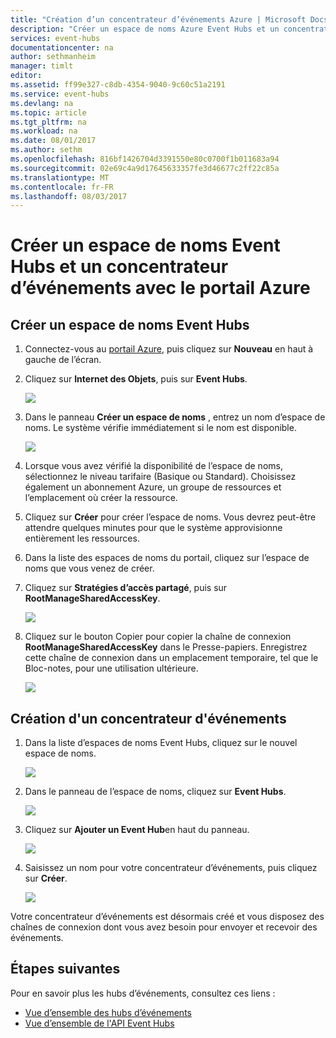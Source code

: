 ```yaml
---
title: "Création d’un concentrateur d’événements Azure | Microsoft Docs"
description: "Créer un espace de noms Azure Event Hubs et un concentrateur d’événements avec le portail Azure"
services: event-hubs
documentationcenter: na
author: sethmanheim
manager: timlt
editor: 
ms.assetid: ff99e327-c8db-4354-9040-9c60c51a2191
ms.service: event-hubs
ms.devlang: na
ms.topic: article
ms.tgt_pltfrm: na
ms.workload: na
ms.date: 08/01/2017
ms.author: sethm
ms.openlocfilehash: 816bf1426704d3391550e80c0700f1b011683a94
ms.sourcegitcommit: 02e69c4a9d17645633357fe3d46677c2ff22c85a
ms.translationtype: MT
ms.contentlocale: fr-FR
ms.lasthandoff: 08/03/2017
---
```

# <a name="create-an-event-hubs-namespace-and-an-event-hub-using-the-azure-portal"></a>Créer un espace de noms Event Hubs et un concentrateur d’événements avec le portail Azure

## <a name="create-an-event-hubs-namespace"></a>Créer un espace de noms Event Hubs
1. Connectez-vous au [portail Azure][Azure portal], puis cliquez sur **Nouveau** en haut à gauche de l’écran.
1. Cliquez sur **Internet des Objets**, puis sur **Event Hubs**.
   
    ![](./media/event-hubs-create/create-event-hub9.png)
1. Dans le panneau **Créer un espace de noms** , entrez un nom d’espace de noms. Le système vérifie immédiatement si le nom est disponible.
   
    ![](./media/event-hubs-create/create-event-hub1.png)
1. Lorsque vous avez vérifié la disponibilité de l’espace de noms, sélectionnez le niveau tarifaire (Basique ou Standard). Choisissez également un abonnement Azure, un groupe de ressources et l’emplacement où créer la ressource. 
1. Cliquez sur **Créer** pour créer l’espace de noms. Vous devrez peut-être attendre quelques minutes pour que le système approvisionne entièrement les ressources.
2. Dans la liste des espaces de noms du portail, cliquez sur l’espace de noms que vous venez de créer.
2. Cliquez sur **Stratégies d’accès partagé**, puis sur **RootManageSharedAccessKey**.
    
    ![](./media/event-hubs-create/create-event-hub7.png)

3. Cliquez sur le bouton Copier pour copier la chaîne de connexion **RootManageSharedAccessKey** dans le Presse-papiers. Enregistrez cette chaîne de connexion dans un emplacement temporaire, tel que le Bloc-notes, pour une utilisation ultérieure.
    
    ![](./media/event-hubs-create/create-event-hub8.png)

## <a name="create-an-event-hub"></a>Création d'un concentrateur d'événements

1. Dans la liste d’espaces de noms Event Hubs, cliquez sur le nouvel espace de noms.      
   
    ![](./media/event-hubs-create/create-event-hub2.png) 

2. Dans le panneau de l’espace de noms, cliquez sur **Event Hubs**.
   
    ![](./media/event-hubs-create/create-event-hub3.png)

1. Cliquez sur **Ajouter un Event Hub**en haut du panneau.
   
    ![](./media/event-hubs-create/create-event-hub4.png)
1. Saisissez un nom pour votre concentrateur d’événements, puis cliquez sur **Créer**.
   
    ![](./media/event-hubs-create/create-event-hub5.png)

Votre concentrateur d’événements est désormais créé et vous disposez des chaînes de connexion dont vous avez besoin pour envoyer et recevoir des événements.

## <a name="next-steps"></a>Étapes suivantes
Pour en savoir plus les hubs d’événements, consultez ces liens :

* [Vue d’ensemble des hubs d’événements](event-hubs-what-is-event-hubs.md)
* [Vue d’ensemble de l'API Event Hubs](event-hubs-api-overview.md)

[Azure portal]: https://portal.azure.com/